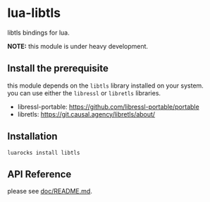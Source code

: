 # lua-libtls

libtls bindings for lua.

**NOTE:** this module is under heavy development.


## Install the prerequisite

this module depends on the `libtls` library installed on your system.  
you can use either the `libressl` or `libretls` libraries.

- libressl-portable: <https://github.com/libressl-portable/portable>
- libretls: <https://git.causal.agency/libretls/about/>


## Installation

```
luarocks install libtls
```

## API Reference

please see [doc/README.md](doc/README.md).

